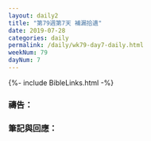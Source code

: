 ```yaml
---
layout: daily2
title: "第79週第7天 補漏拾遺"
date: 2019-07-28
categories: daily
permalink: /daily/wk79-day7-daily.html
weekNum: 79
dayNum: 7
---
```


{%- include BibleLinks.html -%}

### 禱告：

### 筆記與回應：
